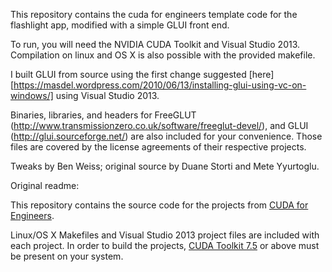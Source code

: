 This repository contains the cuda for engineers template code for the flashlight app, modified with a simple GLUI front end.

To run, you will need the NVIDIA CUDA Toolkit and Visual Studio 2013. Compilation on linux and OS X is also possible with the provided makefile.

I built GLUI from source using the first change suggested [here][https://masdel.wordpress.com/2010/06/13/installing-glui-using-vc-on-windows/] using Visual Studio 2013.

Binaries, libraries, and headers for FreeGLUT (http://www.transmissionzero.co.uk/software/freeglut-devel/), and GLUI (http://glui.sourceforge.net/) are also included for your convenience. Those files are covered by the license agreements of their respective projects.

Tweaks by Ben Weiss; original source by Duane Storti and Mete Yyurtoglu.

Original readme:

This repository contains the source code for the projects from [CUDA for Engineers][cudaoforengineers].

Linux/OS X Makefiles and Visual Studio 2013 project files are included with each project. In order to build the projects, [CUDA Toolkit 7.5][cudatoolkit] or above must be present on your system. 

[cudaoforengineers]: http://www.cudaforengineers.com
[cudatoolkit]: https://developer.nvidia.com/cuda-toolkit
